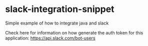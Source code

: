 # slack-integration-snippet
Simple example of how to integrate java and slack

Check here for information on how generate the auth token for 
this application:
https://api.slack.com/bot-users